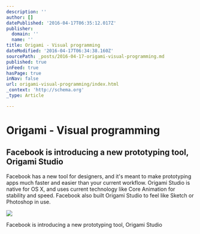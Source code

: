 ```yaml
---
description: ''
author: []
datePublished: '2016-04-17T06:35:12.017Z'
publisher:
  domain: ''
  name: ''
title: Origami - Visual programming
dateModified: '2016-04-17T06:34:38.160Z'
sourcePath: _posts/2016-04-17-origami-visual-programming.md
published: true
inFeed: true
hasPage: true
inNav: false
url: origami-visual-programming/index.html
_context: 'http://schema.org'
_type: Article

---
```

# Origami - Visual programming

<article style=""><h1>Facebook is introducing a new prototyping tool, Origami Studio</h1><p>Facebook has a new tool for designers, and it's meant to make prototyping apps much faster and easier than your current workflow. Origami Studio is native for OS X, and uses current technology like Core Animation for stability and speed. Facebook also built Origami Studio to feel like Sketch or Photoshop in use.</p><img src="http://cdn1.tnwcdn.com/wp-content/blogs.dir/1/files/2016/04/Screen-Shot-2016-04-13-at-4.16.20-PM.png" /></article>

Facebook is introducing a new prototyping tool, Origami Studio